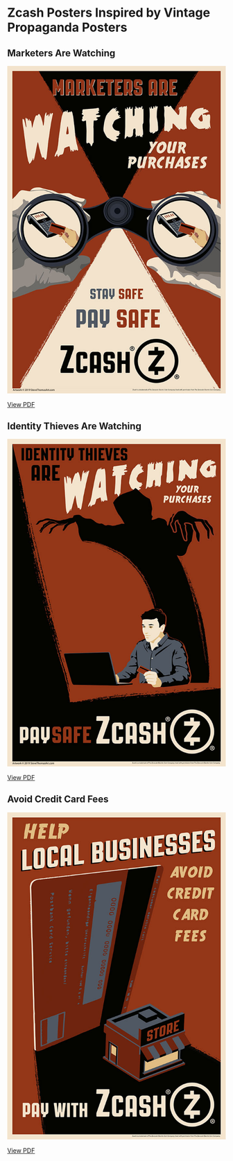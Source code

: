 # Zcash Posters Inspired by Vintage Propaganda Posters

## Marketers Are Watching

![](image/zcash_propaganda_marketers.jpg)

[View PDF](pdf/zcash_poster_marketers.pdf)

## Identity Thieves Are Watching

![](image/zcash_propaganda_identity_thieves.jpg)

[View PDF](pdf/zcash_poster_identity_thieves.pdf)

## Avoid Credit Card Fees

![](image/zcash_propaganda_low_fees.jpg)

[View PDF](pdf/zcash_poster_low_fees.pdf)

